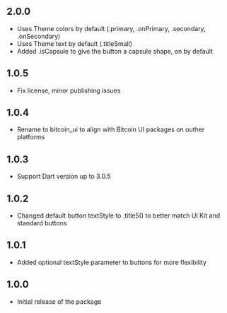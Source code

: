 ## 2.0.0

- Uses Theme colors by default (.primary, .onPrimary, .secondary, .onSecondary)
- Uses Theme text by default (.titleSmall)
- Added .isCapsule to give the button a capsule shape, on by default

## 1.0.5

- Fix license, minor publishing issues

## 1.0.4

- Rename to bitcoin_ui to align with Bitcoin UI packages on outher platforms

## 1.0.3

- Support Dart version up to 3.0.5

## 1.0.2

- Changed default button textStyle to .title5() to better match UI Kit and standard buttons

## 1.0.1

- Added optional textStyle parameter to buttons for more flexibility

## 1.0.0

- Initial release of the package
